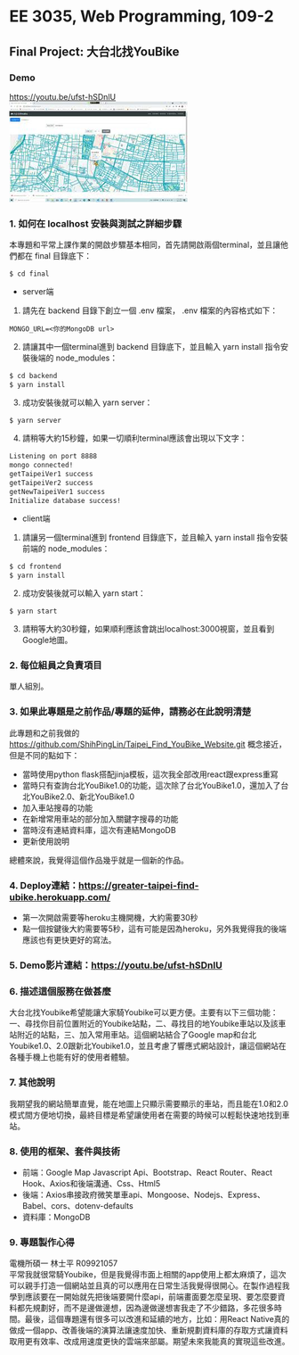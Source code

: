 # EE 3035, Web Programming, 109-2
## Final Project: 大台北找YouBike

### Demo
https://youtu.be/ufst-hSDnlU
[![Demo](pic2.jpg)](https://youtu.be/ufst-hSDnlU)

### 1. 如何在 localhost 安裝與測試之詳細步驟

本專題和平常上課作業的開啟步驟基本相同，首先請開啟兩個terminal，並且讓他們都在 final 目錄底下：
```
$ cd final
```
- server端
1. 請先在 backend 目錄下創立一個 .env 檔案， .env 檔案的內容格式如下：
```
MONGO_URL=<你的MongoDB url>
```
2. 請讓其中一個terminal進到 backend 目錄底下，並且輸入 yarn install 指令安裝後端的 node_modules：
```
$ cd backend
$ yarn install
```
3. 成功安裝後就可以輸入 yarn server：
```
$ yarn server
```
4. 請稍等大約15秒鐘，如果一切順利terminal應該會出現以下文字：
```
Listening on port 8888
mongo connected!
getTaipeiVer1 success
getTaipeiVer2 success
getNewTaipeiVer1 success
Initialize database success!
```

- client端
1. 請讓另一個terminal進到 frontend 目錄底下，並且輸入 yarn install 指令安裝前端的 node_modules：
```
$ cd frontend
$ yarn install
```
2. 成功安裝後就可以輸入 yarn start：
```
$ yarn start
```
3. 請稍等大約30秒鐘，如果順利應該會跳出localhost:3000視窗，並且看到Google地圖。

### 2. 每位組員之負責項目
單人組別。

### 3. 如果此專題是之前作品/專題的延伸，請務必在此說明清楚
此專題和之前我做的 https://github.com/ShihPingLin/Taipei_Find_YouBike_Website.git 概念接近，但是不同的點如下：

- 當時使用python flask搭配jinja模板，這次我全部改用react跟express重寫
- 當時只有查詢台北YouBike1.0的功能，這次除了台北YouBike1.0，還加入了台北YouBike2.0、新北YouBike1.0
- 加入車站搜尋的功能
- 在新增常用車站的部分加入關鍵字搜尋的功能
- 當時沒有連結資料庫，這次有連結MongoDB
- 更新使用說明

總體來說，我覺得這個作品幾乎就是一個新的作品。

### 4. Deploy連結：https://greater-taipei-find-ubike.herokuapp.com/
- 第一次開啟需要等heroku主機開機，大約需要30秒
- 點一個按鍵後大約需要等5秒，這有可能是因為heroku，另外我覺得我的後端應該也有更快更好的寫法。

### 5. Demo影片連結：https://youtu.be/ufst-hSDnlU

### 6. 描述這個服務在做甚麼
大台北找Youbike希望能讓大家騎Youbike可以更方便。主要有以下三個功能：一、尋找你目前位置附近的Youbike站點，二、尋找目的地Youbike車站以及該車站附近的站點，三、加入常用車站。這個網站結合了Google map和台北Youbike1.0、2.0跟新北Youbike1.0，並且考慮了響應式網站設計，讓這個網站在各種手機上也能有好的使用者體驗。

### 7. 其他說明
我期望我的網站簡單直覺，能在地圖上只顯示需要顯示的車站，而且能在1.0和2.0模式間方便地切換，最終目標是希望讓使用者在需要的時候可以輕鬆快速地找到車站。

### 8. 使用的框架、套件與技術
- 前端：Google Map Javascript Api、Bootstrap、React Router、React Hook、Axios和後端溝通、Css、Html5
- 後端：Axios串接政府微笑單車api、Mongoose、Nodejs、Express、Babel、cors、dotenv-defaults
- 資料庫：MongoDB

### 9. 專題製作心得
電機所碩一 林士平 R09921057 \
平常我就很常騎Youbike，但是我覺得市面上相關的app使用上都太麻煩了，這次可以親手打造一個網站並且真的可以應用在日常生活我覺得很開心。在製作過程我學到應該要在一開始就先把後端要開什麼api，前端畫面要怎麼呈現、要怎麼要資料都先規劃好，而不是邊做邊想，因為邊做邊想害我走了不少錯路，多花很多時間。最後，這個專題還有很多可以改進和延續的地方，比如：用React Native真的做成一個app、改善後端的演算法讓速度加快、重新規劃資料庫的存取方式讓資料取用更有效率、改成用速度更快的雲端來部屬。期望未來我能真的實現這些改進。